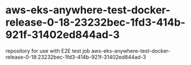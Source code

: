 # aws-eks-anywhere-test-docker-release-0-18-23232bec-1fd3-414b-921f-31402ed844ad-3
repository for use with E2E test job aws-eks-anywhere-test-docker-release-0-18:23232bec-1fd3-414b-921f-31402ed844ad-3
